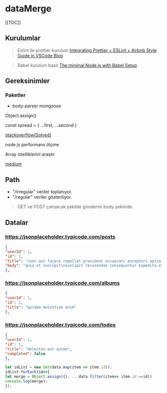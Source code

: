 # dataMerge

[[TOC]]

## Kurulumlar

> Eslint ile prettier kurulum [Integrating Prettier + ESLint + Airbnb Style Guide in VSCode Blog](https://blog.echobind.com/integrating-prettier-eslint-airbnb-style-guide-in-vscode-47f07b5d7d6a)

> Babel kurulum basit [The minimal Node.js with Babel Setup](https://www.robinwieruch.de/minimal-node-js-babel-setup)

## Gereksinimler

### Paketler

- body-parser
  mongoose

Object.assign()

const spread = { ...first, ...second }

[stackoverflow(Solved)](https://stackoverflow.com/questions/39844558/merge-json-arrays-by-matching-property-in-nodejs)

node js performans ölçme

Array özelliklerini araştır

[medium](https://medium.com/@thrkardak/javascript-map-reduce-ve-filter-b%C3%B6l%C3%BCm-1-bfc7cd18f1e)

## Path

- "/irregular" veriler toplanıyor.
- "/regular" veriler gösteriliyor.

> GET ve POST çalışacak şekilde gönderim body şeklinde

## Datalar

### https://jsonplaceholder.typicode.com/posts

```json
{
"userId": 1,
"id": 1,
"title": "sunt aut facere repellat provident occaecati excepturi optio reprehenderit",
"body": "quia et suscipit\nsuscipit recusandae consequuntur expedita et cum\nreprehenderit molestiae ut ut quas totam\nnostrum rerum est autem sunt rem eveniet architecto"
},
```

### https://jsonplaceholder.typicode.com/albums

```json
{
"userId": 1,
"id": 1,
"title": "quidem molestiae enim"
},
```

### https://jsonplaceholder.typicode.com/todos

```json
{
"userId": 1,
"id": 1,
"title": "delectus aut autem",
"completed": false
},
```

```javascript
let idList = new Set(data.map(item => item.id));
idList.forEach(id=>{
let merge = Object.assign({}, ...data.filter(item=> item.id ==id))
console.log(merge);
});
```
